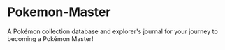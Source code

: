 # Pokemon-Master

A Pokémon collection database and explorer's journal for your journey to becoming a Pokémon Master!

<!--
Show pages
1) Pokedex (pixel)
2) Pokedex (modern)
2) Type templates
3) Personal card collection
4) Card collections by set
5) Each card
6) Trainers (friends)
7) Trainers favorites
8) Atlas
9) Type table
10) Ball types
11) Pokémon stat comparison

Features
1) Mark shinies
2) Journal
3) Each card qty, market value, favorite
4) What Pokémon can be found in a map area and a way to mark them off if it reads your collection contains it
5) What balls were used to catch your Pokémon
 -->
